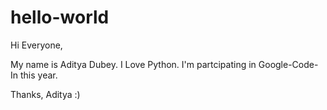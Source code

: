 # hello-world
Hi Everyone,

My name is Aditya Dubey. I Love Python. I'm partcipating in Google-Code-In this year.

Thanks,
Aditya :)
